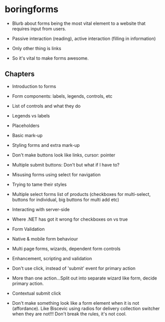 # boringforms

* Blurb about forms being the most vital element to a website that requires input from users.

* Passive interaction (reading), active interaction (filling in information)

* Only other thing is links

* So it's vital to make forms awesome.

## Chapters

* Introduction to forms

* Form components: labels, legends, controls, etc

* List of controls and what they do

* Legends vs labels

* Placeholders

* Basic mark-up

* Styling forms and extra mark-up

* Don't make buttons look like links, cursor: pointer

* Multiple submit buttons: Don't but what if I have to?

* Misusing forms using select for navigation

* Trying to tame their styles

* Multiple select forms list of products (checkboxes for multi-select, buttons for individual, big buttons for multi add etc)

* Interacting with server-side

* Where .NET has got it wrong for checkboxes on vs true

* Form Validation

* Native & mobile form behaviour

* Multi page forms, wizards, dependent form controls

* Enhancement, scripting and validation

* Don't use click, instead of 'submit' event for primary action

* More than one action...Split out into separate wizard like form, decide primary action.

* Contextual submit click

* Don't make something look like a form element when it is not (affordance). Like Biscevic using radios for delivery collection switcher when they are not!!! Don't break the rules, it's not cool.